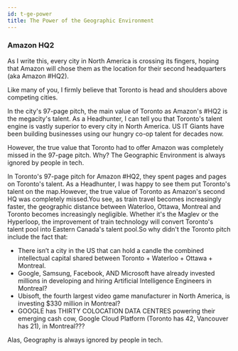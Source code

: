 ```yaml
---
id: t-ge-power
title: The Power of the Geographic Environment
---
```


### Amazon HQ2

As I write this, every city in North America is crossing its fingers, hoping that Amazon will chose them as the location for their second headquarters (aka Amazon #HQ2).

Like many of you, I firmly believe that Toronto is head and shoulders above competing cities.

In the city's 97-page pitch, the main value of Toronto as Amazon's #HQ2 is the megacity's talent. As a Headhunter, I can tell you that Toronto's talent engine is vastly superior to every city in North America. US IT Giants have been building businesses using our hungry co-op talent for decades now.

However, the true value that Toronto had to offer Amazon was completely missed in the 97-page pitch. Why? The Geographic Environment is always ignored by people in tech.

In Toronto's 97-page pitch for Amazon #HQ2, they spent pages and pages on Toronto's talent. As a Headhunter, I was happy to see them put Toronto's talent on the map.However, the true value of Toronto as Amazon's second HQ was completely missed.You see, as train travel becomes increasingly faster, the geographic distance between Waterloo, Ottawa, Montreal and Toronto becomes increasingly negligible. Whether it's the Maglev or the Hyperloop, the improvement of train technology will convert Toronto's talent pool into Eastern Canada's talent pool.So why didn't the Toronto pitch include the fact that:
- There isn’t a city in the US that can hold a candle the combined intellectual capital shared between Toronto + Waterloo + Ottawa + Montreal.
- Google, Samsung, Facebook, AND Microsoft have already invested millions in developing and hiring Artificial Intelligence Engineers in Montreal?
- Ubisoft, the fourth largest video game manufacturer in North America, is investing $330 million in Montreal?
- GOOGLE has THIRTY COLOCATION DATA CENTRES powering their emerging cash cow, Google Cloud Platform (Toronto has 42, Vancouver has 21), in Montreal???

Alas, Geography is always ignored by people in tech.
